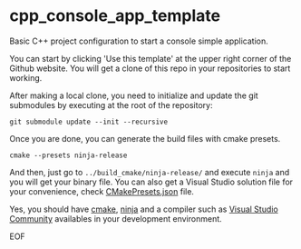 # cpp_console_app_template

Basic C++ project configuration to start a console simple application.

You can start by clicking 'Use this template' at the upper right corner of the Github website. You will get a clone of this repo in your repositories to start working.

After making a local clone, you need to initialize and update the git submodules by executing at the root of the repository:
```
git submodule update --init --recursive
```
Once you are done, you can generate the build files with cmake presets.
```
cmake --presets ninja-release
```
And then, just go to `../build_cmake/ninja-release/` and execute `ninja` and you will get your binary file.
You can also get a Visual Studio solution file for your convenience, check [CMakePresets.json](CMakePresets.json) file.

Yes, you should have [cmake](https://cmake.org/), [ninja](https://ninja-build.org/) and a compiler such as [Visual Studio Community](https://visualstudio.microsoft.com/vs/community/) availables in your development environment.

EOF

